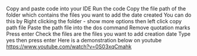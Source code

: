 Copy and paste code into your IDE
Run the code
Copy the file path of the folder which contains the files you want to add the date created 
You can do this by Right clicking the folder - show more options then left click copy path file
Paste the path file into the dos command
Remove quotation marks 
Press enter
Check the files are the files you want to add creation date
Type yes then press enter
Here is a demonstration below on youtube
https://www.youtube.com/watch?v=0S03xqCmahk
